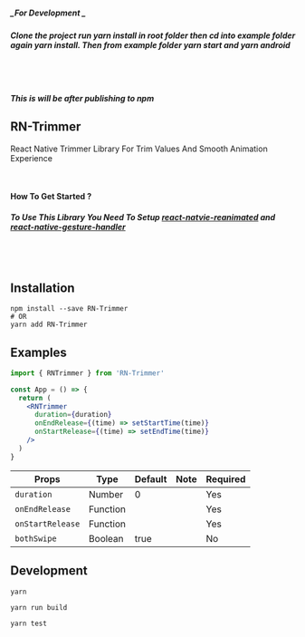 <!-- [![Build Status](https://travis-ci.org/jacklam718/react-native-modals.svg?branch=master)](https://travis-ci.org/jacklam718/react-native-modals)
[![npm](https://img.shields.io/npm/dm/react-native-modals.svg)]()
[![npm](https://img.shields.io/npm/v/react-native-modals.svg)]() -->

##### _For Development _

##### Clone the project **run yarn install** in root folder then cd into example folder again **yarn install**. Then from example folder **yarn start** and **yarn android**

<br>
<br>

##### _This is will be after publishing to npm_

## RN-Trimmer

React Native Trimmer Library For Trim Values And Smooth Animation Experience

<br>

#### How To Get Started ?

##### To Use This Library You Need To Setup [react-natvie-reanimated](https://docs.swmansion.com/react-native-reanimated/docs/installation/) and [react-native-gesture-handler](https://docs.swmansion.com/react-native-gesture-handler/docs/)

<br>
<br>

## Installation

```
npm install --save RN-Trimmer
# OR
yarn add RN-Trimmer
```

## Examples

```jsx
import { RNTrimmer } from 'RN-Trimmer'

const App = () => {
  return (
    <RNTrimmer
      duration={duration}
      onEndRelease={(time) => setStartTime(time)}
      onStartRelease={(time) => setEndTime(time)}
    />
  )
}
```

| Props            | Type     | Default | Note | Required |
| ---------------- | -------- | ------- | ---- | -------- |
| `duration`       | Number   | 0       |      | Yes      |
| `onEndRelease`   | Function |         |      | Yes      |
| `onStartRelease` | Function |         |      | Yes      |
| `bothSwipe`      | Boolean  | true    |      | No       |

## Development

`yarn`

`yarn run build`

`yarn test`
